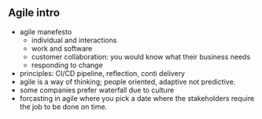 ## Agile intro 

* agile manefesto
    * individual and interactions
    * work and software
    * customer collaboration: you would know what their business needs
    * responding to change 
* principles: CI/CD pipeline, reflection, conti delivery
* agile is a way of thinking; people oriented, adaptive not predictive. 
* some companies prefer waterfall due to culture
* forcasting in agile where you pick a date where the stakeholders require the job to be done on time.

